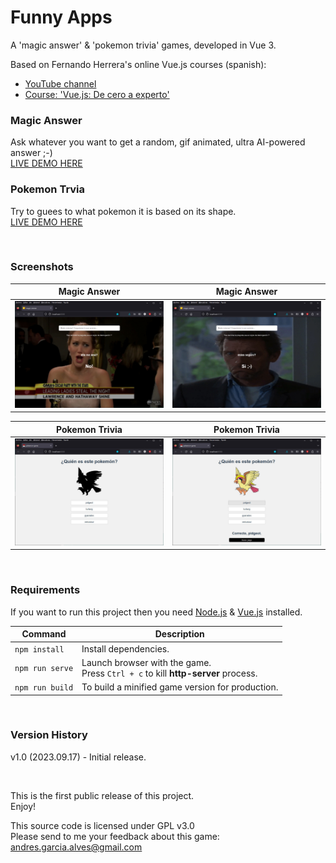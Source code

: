 # Funny Apps

A 'magic answer' & 'pokemon trivia' games, developed in Vue 3.  

Based on Fernando Herrera's online Vue.js courses (spanish):  
- [YouTube channel](https://www.youtube.com/@DevTalles)  
- [Course: 'Vue.js: De cero a experto'](https://www.udemy.com/course/vuejs-fh/)

### Magic Answer

Ask whatever you want to get a random, gif animated, ultra AI-powered answer ;-)  
[LIVE DEMO HERE](https://andres-garcia-alves.github.io/game-magic-answer/)  

### Pokemon Trvia

Try to guees to what pokemon it is based on its shape.  
[LIVE DEMO HERE](https://andres-garcia-alves.github.io/game-pokemon-trivia/)  

&nbsp;

### Screenshots

| Magic Answer                                            | Magic Answer                                            |
|---------------------------------------------------------|---------------------------------------------------------|
| ![](magic-answer-game/src/assets/screenshot-01.jpg)     | ![](magic-answer-game/src/assets/screenshot-02.jpg)     |

| Pokemon Trivia                                          |  Pokemon Trivia                                         |
|---------------------------------------------------------|---------------------------------------------------------|
| ![](pokemon-trivia-game/src/assets/screenshot-01.jpg)   | ![](pokemon-trivia-game/src/assets/screenshot-02.jpg)   |

&nbsp;

### Requirements

If you want to run this project then you need [Node.js](https://nodejs.org) & [Vue.js](https://vuejs.org/) installed.

| Command          | Description                                                                          |
|------------------|--------------------------------------------------------------------------------------|
| `npm install`    | Install dependencies.                                                                |
| `npm run serve`  | Launch browser with the game. <br> Press `Ctrl + c` to kill **http-server** process. |
| `npm run build`  | To build a minified game version for production.                                     |

&nbsp;

### Version History

v1.0 (2023.09.17) - Initial release.  

&nbsp;

This is the first public release of this project.  
Enjoy!

This source code is licensed under GPL v3.0  
Please send to me your feedback about this game: andres.garcia.alves@gmail.com
